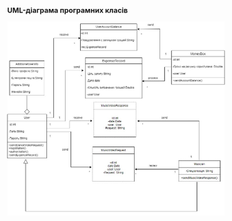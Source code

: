 ### UML-діаграма програмних класів

![img](/2-SoftWareDesign/2.5-UMLProgramClasses/UMLProgramClasses.jpg)

